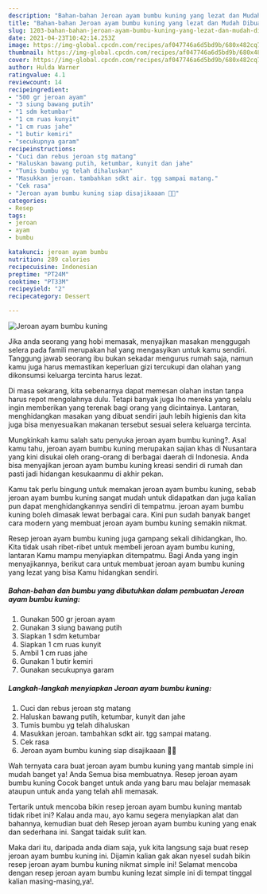 ```yaml
---
description: "Bahan-bahan Jeroan ayam bumbu kuning yang lezat dan Mudah Dibuat"
title: "Bahan-bahan Jeroan ayam bumbu kuning yang lezat dan Mudah Dibuat"
slug: 1203-bahan-bahan-jeroan-ayam-bumbu-kuning-yang-lezat-dan-mudah-dibuat
date: 2021-04-23T10:42:14.253Z
image: https://img-global.cpcdn.com/recipes/af047746a6d5bd9b/680x482cq70/jeroan-ayam-bumbu-kuning-foto-resep-utama.jpg
thumbnail: https://img-global.cpcdn.com/recipes/af047746a6d5bd9b/680x482cq70/jeroan-ayam-bumbu-kuning-foto-resep-utama.jpg
cover: https://img-global.cpcdn.com/recipes/af047746a6d5bd9b/680x482cq70/jeroan-ayam-bumbu-kuning-foto-resep-utama.jpg
author: Hulda Warner
ratingvalue: 4.1
reviewcount: 14
recipeingredient:
- "500 gr jeroan ayam"
- "3 siung bawang putih"
- "1 sdm ketumbar"
- "1 cm ruas kunyit"
- "1 cm ruas jahe"
- "1 butir kemiri"
- "secukupnya garam"
recipeinstructions:
- "Cuci dan rebus jeroan stg matang"
- "Haluskan bawang putih, ketumbar, kunyit dan jahe"
- "Tumis bumbu yg telah dihaluskan"
- "Masukkan jeroan. tambahkan sdkt air. tgg sampai matang."
- "Cek rasa"
- "Jeroan ayam bumbu kuning siap disajikaaan 🥰🥰"
categories:
- Resep
tags:
- jeroan
- ayam
- bumbu

katakunci: jeroan ayam bumbu 
nutrition: 289 calories
recipecuisine: Indonesian
preptime: "PT24M"
cooktime: "PT33M"
recipeyield: "2"
recipecategory: Dessert

---
```



![Jeroan ayam bumbu kuning](https://img-global.cpcdn.com/recipes/af047746a6d5bd9b/680x482cq70/jeroan-ayam-bumbu-kuning-foto-resep-utama.jpg)

Jika anda seorang yang hobi memasak, menyajikan masakan menggugah selera pada famili merupakan hal yang mengasyikan untuk kamu sendiri. Tanggung jawab seorang ibu bukan sekadar mengurus rumah saja, namun kamu juga harus memastikan keperluan gizi tercukupi dan olahan yang dikonsumsi keluarga tercinta harus lezat.

Di masa  sekarang, kita sebenarnya dapat memesan olahan instan tanpa harus repot mengolahnya dulu. Tetapi banyak juga lho mereka yang selalu ingin memberikan yang terenak bagi orang yang dicintainya. Lantaran, menghidangkan masakan yang dibuat sendiri jauh lebih higienis dan kita juga bisa menyesuaikan makanan tersebut sesuai selera keluarga tercinta. 



Mungkinkah kamu salah satu penyuka jeroan ayam bumbu kuning?. Asal kamu tahu, jeroan ayam bumbu kuning merupakan sajian khas di Nusantara yang kini disukai oleh orang-orang di berbagai daerah di Indonesia. Anda bisa menyajikan jeroan ayam bumbu kuning kreasi sendiri di rumah dan pasti jadi hidangan kesukaanmu di akhir pekan.

Kamu tak perlu bingung untuk memakan jeroan ayam bumbu kuning, sebab jeroan ayam bumbu kuning sangat mudah untuk didapatkan dan juga kalian pun dapat menghidangkannya sendiri di tempatmu. jeroan ayam bumbu kuning boleh dimasak lewat berbagai cara. Kini pun sudah banyak banget cara modern yang membuat jeroan ayam bumbu kuning semakin nikmat.

Resep jeroan ayam bumbu kuning juga gampang sekali dihidangkan, lho. Kita tidak usah ribet-ribet untuk membeli jeroan ayam bumbu kuning, lantaran Kamu mampu menyiapkan ditempatmu. Bagi Anda yang ingin menyajikannya, berikut cara untuk membuat jeroan ayam bumbu kuning yang lezat yang bisa Kamu hidangkan sendiri.

<!--inarticleads1-->

##### Bahan-bahan dan bumbu yang dibutuhkan dalam pembuatan Jeroan ayam bumbu kuning:

1. Gunakan 500 gr jeroan ayam
1. Gunakan 3 siung bawang putih
1. Siapkan 1 sdm ketumbar
1. Siapkan 1 cm ruas kunyit
1. Ambil 1 cm ruas jahe
1. Gunakan 1 butir kemiri
1. Gunakan secukupnya garam




<!--inarticleads2-->

##### Langkah-langkah menyiapkan Jeroan ayam bumbu kuning:

1. Cuci dan rebus jeroan stg matang
1. Haluskan bawang putih, ketumbar, kunyit dan jahe
1. Tumis bumbu yg telah dihaluskan
1. Masukkan jeroan. tambahkan sdkt air. tgg sampai matang.
1. Cek rasa
1. Jeroan ayam bumbu kuning siap disajikaaan 🥰🥰




Wah ternyata cara buat jeroan ayam bumbu kuning yang mantab simple ini mudah banget ya! Anda Semua bisa membuatnya. Resep jeroan ayam bumbu kuning Cocok banget untuk anda yang baru mau belajar memasak ataupun untuk anda yang telah ahli memasak.

Tertarik untuk mencoba bikin resep jeroan ayam bumbu kuning mantab tidak ribet ini? Kalau anda mau, ayo kamu segera menyiapkan alat dan bahannya, kemudian buat deh Resep jeroan ayam bumbu kuning yang enak dan sederhana ini. Sangat taidak sulit kan. 

Maka dari itu, daripada anda diam saja, yuk kita langsung saja buat resep jeroan ayam bumbu kuning ini. Dijamin kalian gak akan nyesel sudah bikin resep jeroan ayam bumbu kuning nikmat simple ini! Selamat mencoba dengan resep jeroan ayam bumbu kuning lezat simple ini di tempat tinggal kalian masing-masing,ya!.

